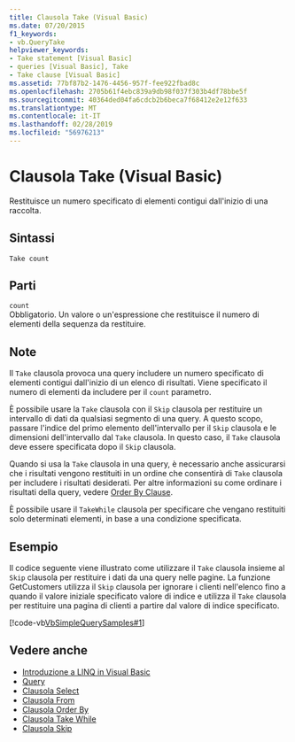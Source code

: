 ```yaml
---
title: Clausola Take (Visual Basic)
ms.date: 07/20/2015
f1_keywords:
- vb.QueryTake
helpviewer_keywords:
- Take statement [Visual Basic]
- queries [Visual Basic], Take
- Take clause [Visual Basic]
ms.assetid: 77bf87b2-1476-4456-957f-fee922fbad8c
ms.openlocfilehash: 2705b61f4ebc839a9db98f037f303b4df78bbe5f
ms.sourcegitcommit: 40364ded04fa6cdcb2b6beca7f68412e2e12f633
ms.translationtype: MT
ms.contentlocale: it-IT
ms.lasthandoff: 02/28/2019
ms.locfileid: "56976213"
---
```

# <a name="take-clause-visual-basic"></a>Clausola Take (Visual Basic)
Restituisce un numero specificato di elementi contigui dall'inizio di una raccolta.  
  
## <a name="syntax"></a>Sintassi  
  
```  
Take count  
```  
  
## <a name="parts"></a>Parti  
 `count`  
 Obbligatorio. Un valore o un'espressione che restituisce il numero di elementi della sequenza da restituire.  
  
## <a name="remarks"></a>Note  
 Il `Take` clausola provoca una query includere un numero specificato di elementi contigui dall'inizio di un elenco di risultati. Viene specificato il numero di elementi da includere per il `count` parametro.  
  
 È possibile usare la `Take` clausola con il `Skip` clausola per restituire un intervallo di dati da qualsiasi segmento di una query. A questo scopo, passare l'indice del primo elemento dell'intervallo per il `Skip` clausola e le dimensioni dell'intervallo dal `Take` clausola. In questo caso, il `Take` clausola deve essere specificata dopo il `Skip` clausola.  
  
 Quando si usa la `Take` clausola in una query, è necessario anche assicurarsi che i risultati vengono restituiti in un ordine che consentirà di `Take` clausola per includere i risultati desiderati. Per altre informazioni su come ordinare i risultati della query, vedere [Order By Clause](../../../visual-basic/language-reference/queries/order-by-clause.md).  
  
 È possibile usare il `TakeWhile` clausola per specificare che vengano restituiti solo determinati elementi, in base a una condizione specificata.  
  
## <a name="example"></a>Esempio  
 Il codice seguente viene illustrato come utilizzare il `Take` clausola insieme al `Skip` clausola per restituire i dati da una query nelle pagine. La funzione GetCustomers utilizza il `Skip` clausola per ignorare i clienti nell'elenco fino a quando il valore iniziale specificato valore di indice e utilizza il `Take` clausola per restituire una pagina di clienti a partire dal valore di indice specificato.  
  
 [!code-vb[VbSimpleQuerySamples#1](~/samples/snippets/visualbasic/VS_Snippets_VBCSharp/VbSimpleQuerySamples/VB/QuerySamples1.vb#1)]  
  
## <a name="see-also"></a>Vedere anche
- [Introduzione a LINQ in Visual Basic](../../../visual-basic/programming-guide/language-features/linq/introduction-to-linq.md)
- [Query](../../../visual-basic/language-reference/queries/index.md)
- [Clausola Select](../../../visual-basic/language-reference/queries/select-clause.md)
- [Clausola From](../../../visual-basic/language-reference/queries/from-clause.md)
- [Clausola Order By](../../../visual-basic/language-reference/queries/order-by-clause.md)
- [Clausola Take While](../../../visual-basic/language-reference/queries/take-while-clause.md)
- [Clausola Skip](../../../visual-basic/language-reference/queries/skip-clause.md)
